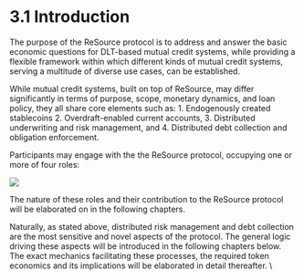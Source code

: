 # 3.1 Introduction

The purpose of the ReSource protocol is to address and answer the basic economic questions for DLT-based mutual credit systems, while providing a flexible framework within which different kinds of mutual credit systems, serving a multitude of diverse use cases, can be established.&#x20;

While mutual credit systems, built on top of ReSource, may differ significantly in terms of purpose, scope, monetary dynamics, and loan policy, they all share core elements such as: 1. Endogenously created stablecoins 2. Overdraft-enabled current accounts, 3. Distributed underwriting and risk management, and 4. Distributed debt collection and obligation enforcement.

Participants may engage with the the ReSource protocol, occupying one or more of four roles:&#x20;

![](https://lh6.googleusercontent.com/beytWzkDUwIqdIWF2BJdgEbWzXzr6Jdpf5rocSFpw3YmUqeooWxda2EO2220sEUN0uqALEywgM0KmP1nAW6jwYB4OJRUxzim1cQ0Ehdn0vU\_m-XqY3C9Jpeobw6FG9uU\_vDZnprl)

The nature of these roles and their contribution to the ReSource protocol will be elaborated on in the following chapters. &#x20;

Naturally, as stated above, distributed risk management and debt collection are the most sensitive and novel aspects of the protocol. The general logic driving these aspects will be introduced in the following chapters below. The exact mechanics facilitating these processes, the required token economics and its implications will be elaborated in detail thereafter.    \
